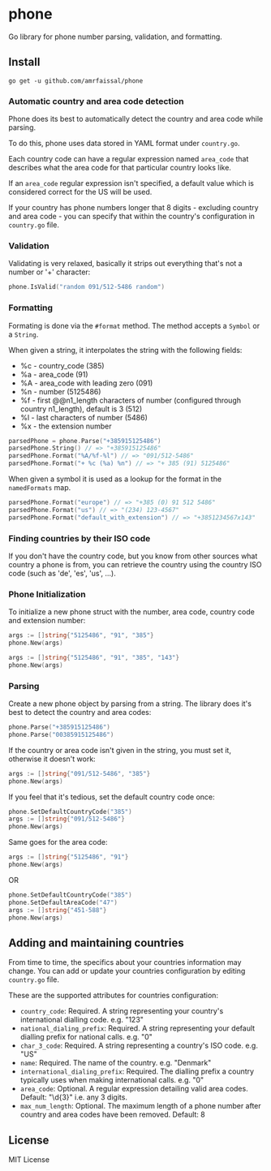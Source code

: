 # phone

Go library for phone number parsing, validation, and formatting.

## Install

```shell
go get -u github.com/amrfaissal/phone
```

### Automatic country and area code detection

Phone does its best to automatically detect the country and area code while parsing.

To do this, phone uses data stored in YAML format under `country.go`.

Each country code can have a regular expression named `area_code` that describes what the area code for that particular country looks like.

If an `area_code` regular expression isn't specified, a default value which is considered correct for the US will be used.

If your country has phone numbers longer that 8 digits - excluding country and area code - you can specify that within the country's configuration in `country.go` file.

### Validation

Validating is very relaxed, basically it strips out everything that's not a number or '+' character:

```go
phone.IsValid("random 091/512-5486 random")
```

### Formatting

Formating is done via the `#format` method. The method accepts a `Symbol` or a `String`.

When given a string, it interpolates the string with the following fields:

* %c - country_code (385)
* %a - area_code (91)
* %A - area_code with leading zero (091)
* %n - number (5125486)
* %f - first @@n1_length characters of number (configured through country n1_length), default is 3 (512)
* %l - last characters of number (5486)
* %x - the extension number

```go
parsedPhone = phone.Parse("+385915125486")
parsedPhone.String() // => "+385915125486"
parsedPhone.Format("%A/%f-%l") // => "091/512-5486"
parsedPhone.Format("+ %c (%a) %n") // => "+ 385 (91) 5125486"
```

When given a symbol it is used as a lookup for the format in the `namedFormats` map.

```go
parsedPhone.Format("europe") // => "+385 (0) 91 512 5486"
parsedPhone.Format("us") // => "(234) 123-4567"
parsedPhone.Format("default_with_extension") // => "+3851234567x143"
```

### Finding countries by their ISO code

If you don't have the country code, but you know from other sources what country a phone is from, you can retrieve the country using the country ISO code (such as 'de', 'es', 'us', ...).

### Phone Initialization

To initialize a new phone struct with the number, area code, country code and extension number:

```go
args := []string{"5125486", "91", "385"}
phone.New(args)
```

```go
args := []string{"5125486", "91", "385", "143"}
phone.New(args)
```

### Parsing

Create a new phone object by parsing from a string. The library does it's best to detect the country and area codes:

```go
phone.Parse("+385915125486")
phone.Parse("00385915125486")
```

If the country or area code isn't given in the string, you must set it, otherwise it doesn't work:

```go
args := []string{"091/512-5486", "385"}
phone.New(args)
```

If you feel that it's tedious, set the default country code once:

```go
phone.SetDefaultCountryCode("385")
args := []string{"091/512-5486"}
phone.New(args)
```

Same goes for the area code:

```go
args := []string{"5125486", "91"}
phone.New(args)
```

OR

```go
phone.SetDefaultCountryCode("385")
phone.SetDefaultAreaCode("47")
args := []string{"451-588"}
phone.New(args)
```

## Adding and maintaining countries

From time to time, the specifics about your countries information may change. You can add or update your countries configuration by editing `country.go` file.

These are the supported attributes for countries configuration:

* `country_code`: Required. A string representing your country's international dialling code. e.g. "123"
* `national_dialing_prefix`: Required. A string representing your default dialling prefix for national calls. e.g. "0"
* `char_3_code`: Required. A string representing a country's ISO code. e.g. "US"
* `name`: Required. The name of the country. e.g. "Denmark"
* `international_dialing_prefix`: Required. The dialling prefix a country typically uses when making international calls. e.g. "0"
* `area_code`: Optional. A regular expression detailing valid area codes. Default: "\d{3}" i.e. any 3 digits.
* `max_num_length`: Optional. The maximum length of a phone number after country and area codes have been removed. Default: 8

## License

MIT License
